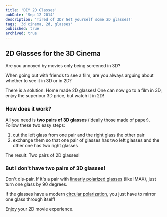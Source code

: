 ```yaml
---
title: 'DIY 2D Glasses'
pubDate: 'Sep 12 2014'
description: 'Tired of 3D? Get yourself some 2D glasses!'
tags: '3d cinema, 2d, glasses'
published: true
archived: true
---
```


## 2D Glasses for the 3D Cinema

Are you annoyed by movies only being screened in 3D?

When going out with friends to see a film,
are you always arguing about whether to see it in 3D or in 2D?

There is a solution: Home made 2D glasses!
One can now go to a film in 3D, enjoy the superiour 3D price,
but watch it in 2D!

### How does it work?

All you need is **two pairs of 3D glasses** (ideally those made of paper).
Follow these two easy steps:

1. cut the left glass from one pair and the right glass the other pair
2. exchange them so that one pair of glasses has two left glasses and
   the other one has two right glasses

The result: Two pairs of 2D glasses!

### But I don't have two pairs of 3D glasses!

Don't dis-pair.
If it's a pair with
<a href="http://en.wikipedia.org/wiki/Polarized_3D_system#Linearly_polarized_glasses">linearly polarized glasses</a>
(like IMAX),
just turn one glass by 90 degrees.

If the glasses have a modern
<a href="http://en.wikipedia.org/wiki/Polarized_3D_system#Circularly_polarized_glasses">circular polarization</a>,
you just have to mirror one glass through itself!

Enjoy your 2D movie experience.
